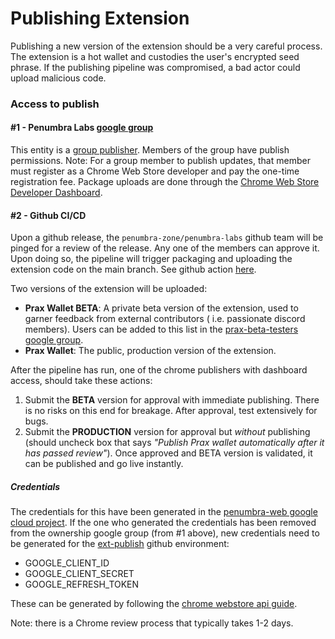 # Publishing Extension

Publishing a new version of the extension should be a very careful process.
The extension is a hot wallet and custodies the user's encrypted seed phrase.
If the publishing pipeline was compromised, a bad actor could upload malicious code.

### Access to publish

#### #1 - Penumbra Labs [google group](https://groups.google.com/a/penumbralabs.xyz/g/chrome-extension-publishers)

This entity is a [group publisher](https://developer.chrome.com/docs/webstore/group-publishers/). Members of the
group have publish permissions. Note: For a group member to publish updates, that member must register as a Chrome Web
Store developer and pay the one-time registration fee.
Package uploads are done through
the [Chrome Web Store Developer Dashboard](https://chrome.google.com/webstore/devconsole/).

#### #2 - Github CI/CD

Upon a github release, the `penumbra-zone/penumbra-labs` github team will be pinged for a review of the release.
Any one of the members can approve it. Upon doing so, the pipeline will trigger packaging and uploading the extension
code on the main branch.
See github action [here](../.github/workflows/extension-publish.yml).

Two versions of the extension will be uploaded:

- **Prax Wallet BETA**: A private beta version of the extension, used to garner feedback from external contributors (
  i.e. passionate discord members). Users can be added to this list in
  the [prax-beta-testers google group](https://groups.google.com/a/penumbralabs.xyz/g/prax-beta-testers).
- **Prax Wallet**: The public, production version of the extension.

After the pipeline has run, one of the chrome publishers with dashboard access, should take these actions:

1. Submit the **BETA** version for approval with immediate publishing. There is no risks on this end for breakage. After
   approval, test extensively for bugs.
2. Submit the **PRODUCTION** version for approval but _without_ publishing (should uncheck box that says _"Publish Prax
   wallet automatically after it has passed review"_). Once approved and BETA version is validated, it can be published
   and go live instantly.

##### Credentials

The credentials for this have been generated in
the [penumbra-web google cloud project](https://console.cloud.google.com/apis/credentials?project=penumbra-web&supportedpurview=project).
If the one who generated the credentials has been removed from the ownership google group (from #1 above),
new credentials need to be generated for
the [ext-publish](https://github.com/penumbra-zone/web/settings/environments/1654975857/edit) github environment:

- GOOGLE_CLIENT_ID
- GOOGLE_CLIENT_SECRET
- GOOGLE_REFRESH_TOKEN

These can be generated by following
the [chrome webstore api guide](https://developer.chrome.com/docs/webstore/using_webstore_api/).

Note: there is a Chrome review process that typically takes 1-2 days.
